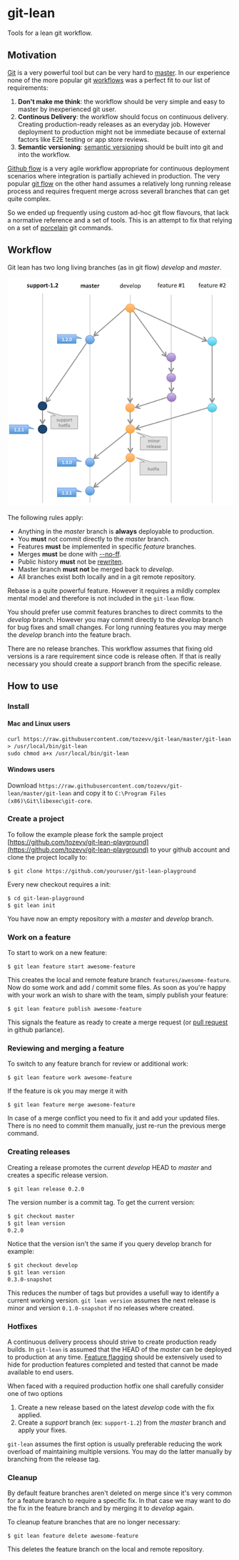 # git-lean

Tools for a lean git workflow. 

## Motivation
 
[Git](https://git-scm.com/) is a very powerful tool but can be very hard to [master](http://think-like-a-git.net/). In our experience none of the more popular git [workflows]( https://www.atlassian.com/git/tutorials/comparing-workflows/) was a perfect fit to our list of requirements:

1. **Don't make me think**: the workflow should be very simple and easy to master by inexperienced git user.
2. **Continous Delivery**: the workflow should focus on continuous delivery. Creating production-ready releases as an everyday job. However deployment to production might not be immediate because of external factors like E2E testing or app store reviews.
3. **Semantic versioning**:  [semantic versioning](http://semver.org/) should be built into git and into the workflow.  

[Github flow](https://guides.github.com/introduction/flow/) is a very agile workflow appropriate for continuous deployment scenarios where integration is partially achieved in production. The very popular [git flow](http://nvie.com/posts/a-successful-git-branching-model/) on the other hand assumes a relatively long running release process and requires frequent merge across severall branches that can get quite complex.
 
So we ended up frequently using custom ad-hoc git flow flavours, that lack a normative reference and a set of tools. This is an attempt to fix that relying on a set of [porcelain](https://git-scm.com/book/tr/v2/Git-Internals-Plumbing-and-Porcelain) git commands.


## Workflow
 
Git lean has two long living branches (as in git flow) *develop* and *master*. 

![diagram.png](diagram.png)

The following rules apply:

* Anything in the *master* branch is **always** deployable to production.
* You **must** not commit directly to the *master* branch.
* Features **must** be implemented in specific *feature* branches.
* Merges **must** be done with [--no-ff](http://stackoverflow.com/questions/6701292/git-fast-forward-vs-no-fast-forward-merge). 
* Public history **must** not be [rewriten](http://www.mail-archive.com/dri-devel@lists.sourceforge.net/msg39091.html). 
* Master branch **must not** be merged back to *develop*.
* All branches exist both locally and in a git remote repository.

Rebase is a quite powerful feature. However it requires a mildly complex mental model and therefore is not included in the `git-lean` flow.

You should prefer use commit features branches to direct commits to the *develop* branch. However you may commit directly to the *develop* branch for bug fixes and small changes. For long running features you may merge the *develop* branch into the feature brach.

There are no release branches. This workflow assumes that fixing old versions is a rare requirement since code is release often. If that is really necessary you should create a *support* branch from the specific release. 


## How to use

### Install

#### Mac and Linux users

    curl https://raw.githubusercontent.com/tozevv/git-lean/master/git-lean > /usr/local/bin/git-lean
    sudo chmod a+x /usr/local/bin/git-lean

#### Windows users

Download `https://raw.githubusercontent.com/tozevv/git-lean/master/git-lean` and copy it to `C:\Program Files (x86)\Git\libexec\git-core`.


### Create a project

To follow the example please fork the sample project [https://github.com/tozevv/git-lean-playground](https://github.com/tozevv/git-lean-playground) to your github account and clone the project locally to:

	$ git clone https://github.com/youruser/git-lean-playground

Every new checkout requires a init:

	$ cd git-lean-playground
	$ git lean init
	
You have now an empty repository with a *master* and *develop* branch.

### Work on a feature

To start to work on a new feature:

	$ git lean feature start awesome-feature
	
This creates the local and remote feature branch `features/awesome-feature`. Now do some work and add / commit some files. As soon as you're happy with your work an wish to share with the team, simply publish your feature:

	$ git lean feature publish awesome-feature
	
This signals the feature as ready to create a merge request (or [pull request](https://help.github.com/articles/using-pull-requests/) in github parlance).
 
### Reviewing and merging a feature

To switch to any feature branch for review or additional work:

	$ git lean feature work awesome-feature

If the feature is ok you may merge it with

	$ git lean feature merge awesome-feature

In case of a merge conflict you need to fix it and add your updated files. There is no need to commit them manually, just re-run the previous merge command.

### Creating releases

Creating a release promotes the current *develop* HEAD to *master* and creates a specific release version. 

	$ git lean release 0.2.0
	
The version number is a commit tag. To get the current version:

	$ git checkout master
	$ git lean version
	0.2.0
	
Notice that the version isn't the same if you query develop branch for example:

	$ git checkout develop
	$ git lean version
	0.3.0-snapshot

This reduces the number of tags but provides a usefull way to identify a current working version. 
`git lean version` assumes the next release is minor and version `0.1.0-snapshot` if no releases where created.
	
### Hotfixes
 
A continuous delivery process should strive to create production ready builds. In `git-lean` is assumed that the HEAD of the *master* can be deployed to production at any time. [Feature flagging](https://en.wikipedia.org/wiki/Feature_toggle) should be extensively used to hide for production features completed and tested that cannot be made available to end users.

When faced with a required production hotfix one shall carefully consider one of two options

1. Create a new release based on the latest *develop* code with the fix applied.
2. Create a *support* branch (ex: `support-1.2`) from the *master* branch and apply your fixes. 

`git-lean` assumes the first option is usually preferable reducing the work overload of maintaining multiple versions. You may do the latter manually by branching from the release tag. 

### Cleanup

By default feature branches aren't deleted on merge since it's very common for a feature branch to require a specific fix. In that case we may want to do the fix in the feature branch and by merging it to *develop* again.

To cleanup feature branches that are no longer necessary:

	$ git lean feature delete awesome-feature

This deletes the feature branch on the local and remote repository.



